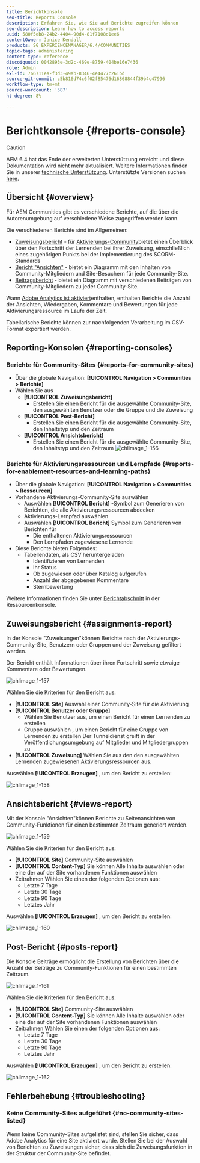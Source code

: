 ```yaml
---
title: Berichtkonsole
seo-title: Reports Console
description: Erfahren Sie, wie Sie auf Berichte zugreifen können
seo-description: Learn how to access reports
uuid: 580f5eb8-24b2-4404-90d4-81f7108d1ee6
contentOwner: Janice Kendall
products: SG_EXPERIENCEMANAGER/6.4/COMMUNITIES
topic-tags: administering
content-type: reference
discoiquuid: 0042893e-3d2c-469e-8759-404be16e7436
role: Admin
exl-id: 766711ea-f3d3-49ab-8346-4e4477c261bd
source-git-commit: c5b816d74c6f02f85476d16868844f39b4c47996
workflow-type: tm+mt
source-wordcount: '587'
ht-degree: 8%

---
```


# Berichtkonsole {#reports-console}

>[!CAUTION]
>
>AEM 6.4 hat das Ende der erweiterten Unterstützung erreicht und diese Dokumentation wird nicht mehr aktualisiert. Weitere Informationen finden Sie in unserer [technische Unterstützung](https://helpx.adobe.com/de/support/programs/eol-matrix.html). Unterstützte Versionen suchen [here](https://experienceleague.adobe.com/docs/?lang=de).

## Übersicht {#overview}

Für AEM Communities gibt es verschiedene Berichte, auf die über die Autorenumgebung auf verschiedene Weise zugegriffen werden kann.

Die verschiedenen Berichte sind im Allgemeinen:

* [Zuweisungsbericht](#assignments-report) - für [Aktivierungs-Community](overview.md#enablement-community)bietet einen Überblick über den Fortschritt der Lernenden bei ihrer Zuweisung, einschließlich eines zugehörigen Punkts bei der Implementierung des SCORM-Standards
* [Bericht &quot;Ansichten&quot;](#views-report) - bietet ein Diagramm mit den Inhalten von Community-Mitgliedern und Site-Besuchern für jede Community-Site.
* [Beitragsbericht](#posts-report) - bietet ein Diagramm mit verschiedenen Beiträgen von Community-Mitgliedern zu jeder Community-Site.

Wann [Adobe Analytics ist aktiviert](sites-console.md#analytics)enthalten, enthalten Berichte die Anzahl der Ansichten, Wiedergaben, Kommentare und Bewertungen für jede Aktivierungsressource im Laufe der Zeit.

Tabellarische Berichte können zur nachfolgenden Verarbeitung im CSV-Format exportiert werden.

## Reporting-Konsolen {#reporting-consoles}

### Berichte für Community-Sites {#reports-for-community-sites}

* Über die globale Navigation: **[!UICONTROL Navigation > Communities > Berichte]**
* Wählen Sie aus
   * **[!UICONTROL Zuweisungsbericht]**
      * Erstellen Sie einen Bericht für die ausgewählte Community-Site, den ausgewählten Benutzer oder die Gruppe und die Zuweisung
   * **[!UICONTROL Post-Bericht]**
      * Erstellen Sie einen Bericht für die ausgewählte Community-Site, den Inhaltstyp und den Zeitraum
   * **[!UICONTROL Ansichtsbericht]**
      * Erstellen Sie einen Bericht für die ausgewählte Community-Site, den Inhaltstyp und den Zeitraum
         ![chlimage_1-156](assets/chlimage_1-156.png)

### Berichte für Aktivierungsressourcen und Lernpfade {#reports-for-enablement-resources-and-learning-paths}

* Über die globale Navigation: **[!UICONTROL Navigation > Communities > Ressourcen]**
* Vorhandene Aktivierungs-Community-Site auswählen
   * Auswählen **[!UICONTROL Bericht]** -Symbol zum Generieren von Berichten, die alle Aktivierungsressourcen abdecken
   * Aktivierungs-Lernpfad auswählen
   * Auswählen **[!UICONTROL Bericht]** Symbol zum Generieren von Berichten für
      * Die enthaltenen Aktivierungsressourcen
      * Den Lernpfaden zugewiesene Lernende
* Diese Berichte bieten Folgendes:
   * Tabellendaten, als CSV heruntergeladen
      * Identifizieren von Lernenden
      * Ihr Status
      * Ob zugewiesen oder über Katalog aufgerufen
      * Anzahl der abgegebenen Kommentare
      * Sternbewertung

Weitere Informationen finden Sie unter [Berichtabschnitt](resources.md#report) in der Ressourcenkonsole.

## Zuweisungsbericht {#assignments-report}

In der Konsole &quot;Zuweisungen&quot;können Berichte nach der Aktivierungs-Community-Site, Benutzern oder Gruppen und der Zuweisung gefiltert werden.

Der Bericht enthält Informationen über ihren Fortschritt sowie etwaige Kommentare oder Bewertungen.

![chlimage_1-157](assets/chlimage_1-157.png)

Wählen Sie die Kriterien für den Bericht aus:

* **[!UICONTROL Site]**
Auswahl einer Community-Site für die Aktivierung
* **[!UICONTROL Benutzer oder Gruppe]**
   * Wählen Sie Benutzer aus, um einen Bericht für einen Lernenden zu erstellen
   * Gruppe auswählen , um einen Bericht für eine Gruppe von Lernenden zu erstellen Der Tunneldienst greift in der Veröffentlichungsumgebung auf Mitglieder und Mitgliedergruppen zu
* **[!UICONTROL Zuweisung]**
Wählen Sie aus den den ausgewählten Lernenden zugewiesenen Aktivierungsressourcen aus.

Auswählen **[!UICONTROL Erzeugen]** , um den Bericht zu erstellen:

![chlimage_1-158](assets/chlimage_1-158.png)

## Ansichtsbericht {#views-report}

Mit der Konsole &quot;Ansichten&quot;können Berichte zu Seitenansichten von Community-Funktionen für einen bestimmten Zeitraum generiert werden.

![chlimage_1-159](assets/chlimage_1-159.png)

Wählen Sie die Kriterien für den Bericht aus:

* **[!UICONTROL Site]**
Community-Site auswählen
* **[!UICONTROL Content-Typ]**
Sie können Alle Inhalte auswählen oder eine der auf der Site vorhandenen Funktionen auswählen
* Zeitrahmen Wählen Sie einen der folgenden Optionen aus:
   * Letzte 7 Tage
   * Letzte 30 Tage
   * Letzte 90 Tage
   * Letztes Jahr

Auswählen **[!UICONTROL Erzeugen]** , um den Bericht zu erstellen:

![chlimage_1-160](assets/chlimage_1-160.png)

## Post-Bericht {#posts-report}

Die Konsole Beiträge ermöglicht die Erstellung von Berichten über die Anzahl der Beiträge zu Community-Funktionen für einen bestimmten Zeitraum.

![chlimage_1-161](assets/chlimage_1-161.png)

Wählen Sie die Kriterien für den Bericht aus:

* **[!UICONTROL Site]**
Community-Site auswählen
* **[!UICONTROL Content-Typ]**
Sie können Alle Inhalte auswählen oder eine der auf der Site vorhandenen Funktionen auswählen
* Zeitrahmen Wählen Sie einen der folgenden Optionen aus:
   * Letzte 7 Tage
   * Letzte 30 Tage
   * Letzte 90 Tage
   * Letztes Jahr

Auswählen **[!UICONTROL Erzeugen]** , um den Bericht zu erstellen:

![chlimage_1-162](assets/chlimage_1-162.png)

## Fehlerbehebung {#troubleshooting}

### Keine Community-Sites aufgeführt {#no-community-sites-listed}

Wenn keine Community-Sites aufgelistet sind, stellen Sie sicher, dass Adobe Analytics für eine Site aktiviert wurde. Stellen Sie bei der Auswahl von Berichten zu Zuweisungen sicher, dass sich die Zuweisungsfunktion in der Struktur der Community-Site befindet.
